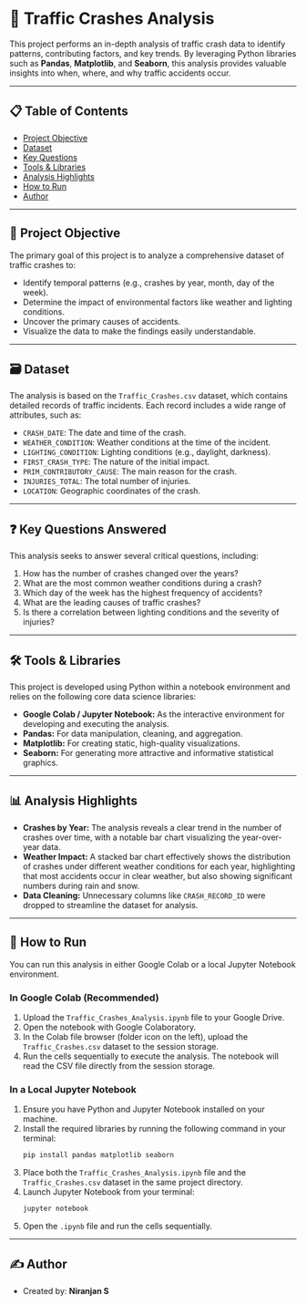 # 🚗 Traffic Crashes Analysis

This project performs an in-depth analysis of traffic crash data to identify patterns, contributing factors, and key trends. By leveraging Python libraries such as **Pandas**, **Matplotlib**, and **Seaborn**, this analysis provides valuable insights into when, where, and why traffic accidents occur.



***

## 📋 Table of Contents

* [Project Objective](#-project-objective)
* [Dataset](#-dataset)
* [Key Questions](#-key-questions-answered)
* [Tools & Libraries](#-tools--libraries)
* [Analysis Highlights](#-analysis-highlights)
* [How to Run](#-how-to-run)
* [Author](#️-author)

***

## 🎯 Project Objective

The primary goal of this project is to analyze a comprehensive dataset of traffic crashes to:
* Identify temporal patterns (e.g., crashes by year, month, day of the week).
* Determine the impact of environmental factors like weather and lighting conditions.
* Uncover the primary causes of accidents.
* Visualize the data to make the findings easily understandable.

***

## 🗃️ Dataset

The analysis is based on the `Traffic_Crashes.csv` dataset, which contains detailed records of traffic incidents. Each record includes a wide range of attributes, such as:
* `CRASH_DATE`: The date and time of the crash.
* `WEATHER_CONDITION`: Weather conditions at the time of the incident.
* `LIGHTING_CONDITION`: Lighting conditions (e.g., daylight, darkness).
* `FIRST_CRASH_TYPE`: The nature of the initial impact.
* `PRIM_CONTRIBUTORY_CAUSE`: The main reason for the crash.
* `INJURIES_TOTAL`: The total number of injuries.
* `LOCATION`: Geographic coordinates of the crash.

***

## ❓ Key Questions Answered

This analysis seeks to answer several critical questions, including:
1.  How has the number of crashes changed over the years?
2.  What are the most common weather conditions during a crash?
3.  Which day of the week has the highest frequency of accidents?
4.  What are the leading causes of traffic crashes?
5.  Is there a correlation between lighting conditions and the severity of injuries?

***

## 🛠️ Tools & Libraries

This project is developed using Python within a notebook environment and relies on the following core data science libraries:
* **Google Colab / Jupyter Notebook:** As the interactive environment for developing and executing the analysis.
* **Pandas:** For data manipulation, cleaning, and aggregation.
* **Matplotlib:** For creating static, high-quality visualizations.
* **Seaborn:** For generating more attractive and informative statistical graphics.

***

## 📊 Analysis Highlights

* **Crashes by Year:** The analysis reveals a clear trend in the number of crashes over time, with a notable bar chart visualizing the year-over-year data.
* **Weather Impact:** A stacked bar chart effectively shows the distribution of crashes under different weather conditions for each year, highlighting that most accidents occur in clear weather, but also showing significant numbers during rain and snow.
* **Data Cleaning:** Unnecessary columns like `CRASH_RECORD_ID` were dropped to streamline the dataset for analysis.



***

## 🚀 How to Run

You can run this analysis in either Google Colab or a local Jupyter Notebook environment.

### In Google Colab (Recommended)
1.  Upload the `Traffic_Crashes_Analysis.ipynb` file to your Google Drive.
2.  Open the notebook with Google Colaboratory.
3.  In the Colab file browser (folder icon on the left), upload the `Traffic_Crashes.csv` dataset to the session storage.
4.  Run the cells sequentially to execute the analysis. The notebook will read the CSV file directly from the session storage.

### In a Local Jupyter Notebook
1.  Ensure you have Python and Jupyter Notebook installed on your machine.
2.  Install the required libraries by running the following command in your terminal:
    ```bash
    pip install pandas matplotlib seaborn
    ```
3.  Place both the `Traffic_Crashes_Analysis.ipynb` file and the `Traffic_Crashes.csv` dataset in the same project directory.
4.  Launch Jupyter Notebook from your terminal:
    ```bash
    jupyter notebook
    ```
5.  Open the `.ipynb` file and run the cells sequentially.

***

## ✍️ Author

* Created by: **Niranjan S**

